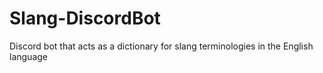 # Slang-DiscordBot
Discord bot that acts as a dictionary for slang terminologies in the English language
